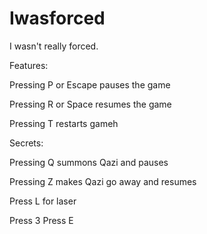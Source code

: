 # Iwasforced
I wasn't really forced.

Features:

Pressing P or Escape pauses the game

Pressing R or Space resumes the game

Pressing T restarts gameh

Secrets:

Pressing Q summons Qazi and pauses

Pressing Z makes Qazi go away and resumes

Press L for laser

Press 3
Press E